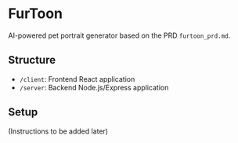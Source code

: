 # FurToon

AI-powered pet portrait generator based on the PRD `furtoon_prd.md`.

## Structure

- `/client`: Frontend React application
- `/server`: Backend Node.js/Express application

## Setup

(Instructions to be added later) 